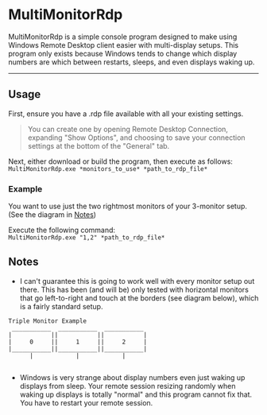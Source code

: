# MultiMonitorRdp
MultiMonitorRdp is a simple console program designed to make using Windows Remote Desktop client easier with multi-display setups. This program only exists because Windows tends to change which display numbers are which between restarts, sleeps, and even displays waking up.
___

## Usage
First, ensure you have a .rdp file available with all your existing settings. <br>
> You can create one by opening Remote Desktop Connection, expanding "Show Options", and choosing to save your connection settings at the bottom of the "General" tab.

Next, either download or build the program, then execute as follows:<br>
`MultiMonitorRdp.exe *monitors_to_use* *path_to_rdp_file*`

### Example

You want to use just the two rightmost monitors of your 3-monitor setup. (See the diagram in [Notes](#notes))

Execute the following command:<br>
`MultiMonitorRdp.exe "1,2" *path_to_rdp_file*`

## Notes
- I can't guarantee this is going to work well with every monitor setup out there. This has been (and will be) only tested with horizontal monitors that go left-to-right and touch at the borders (see diagram below), which is a fairly standard setup.
 ```
 Triple Monitor Example
  ___________  ___________  ___________ 
 |           ||           ||           |
 |     0     ||     1     ||     2     |
 |___________||___________||___________| 
       |            |            |      
      
 ```

- Windows is very strange about display numbers even just waking up displays from sleep. Your remote session resizing randomly when waking up displays is totally "normal" and this program cannot fix that. You have to restart your remote session.
